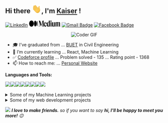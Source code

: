 ## Hi there <img src="https://github.com/ABSphreak/ABSphreak/blob/master/gifs/Hi.gif" width="30px">, I'm [Kaiser](https://ibrahim-kaiser.netlify.app/) !

<a href="https://www.linkedin.com/in/ibrahim-kaiser/" target="_blank"><img src="https://img.shields.io/badge/LinkedIn-%230077B5.svg?&style=flat-square&logo=linkedin&logoColor=white" alt="LinkedIn"></a>
<a href="https://ikreza.medium.com" target="_blank"><img src="https://github.com/Medium/medium-logos/blob/master/01_Logo/01_Black/SVG/Medium-Logo-Black-RGB.svg" alt="medium" width="100" height="20"/></a>
[![Gmail Badge](https://img.shields.io/badge/-Gmail-c14438?style=flat-square&logo=Gmail&logoColor=white&link=mailto:contato.weltonf@gmail.com)](mailto:ireza.kaiser00@gmail.com)
[![Facebook Badge](https://img.shields.io/badge/-Facebook-3b5998?style=flat-square&labelColor=3b5998&logo=facebook&logoColor=white&link=https://www.facebook.com/kaiser.ireza/)](https://www.facebook.com/kaiser.ireza/)

<p  align="center"><img src="https://media.giphy.com/media/SWoSkN6DxTszqIKEqv/giphy.gif" alt="Coder GIF" width="500" height="400">

- 🎓 I’ve graduated from ... [BUET](https://www.buet.ac.bd/web/ "Bangladesh University of Engineering and Technology") in Civil Engineering
- 🌱 I’m currently learning ... React, Machine Learning
- ✅ [Codeforce profile](https://codeforces.com/profile/ireza) ... Problem solved - 135 ... Rating point - 1368
- 📫 How to reach me: ... [Personal Website](https://ibrahim-kaiser.netlify.app/)

**Languages and Tools:** 

<p align="left">
  <img src="https://media3.giphy.com/media/kdFc8fubgS31b8DsVu/giphy.webp" width="50"><img src="https://media.giphy.com/media/SU2ic3wTfuC6JhD1lA/giphy.gif" width="50"><img src="https://media3.giphy.com/media/ln7z2eWriiQAllfVcn/200w.webp" width="50"><img src="https://i.giphy.com/media/LMt9638dO8dftAjtco/200.webp" width="50"><img src="https://i.giphy.com/media/eNAsjO55tPbgaor7ma/200w.webp" width="50"><img src="https://i.giphy.com/media/IdyAQJVN2kVPNUrojM/200.webp" width="50"><img src="https://img.icons8.com/color/48/000000/c-plus-plus-logo.png" width="50"><img src="https://img.icons8.com/color/48/000000/git.png" width="50"/>
</p>

<details>
<summary>Some of my Machine Learning projects </summary>

- [Vehicle Counting](https://youtu.be/Dr_Ic6tZVjw) - using YOLOv3 and openCV
- Traffic Sign Classification - using Tensorflow, OpenCV and Streamlit
  - [Web App](https://ikr-traffic-signclassification.herokuapp.com/)
  - [Github repository](https://github.com/ikReza/traffic-sign-classification)

</details>

<details>
<summary>Some of my web development projects </summary>

🚀 Full Stack
- [e-commerce](https://ikr-crwn-live.netlify.app) - using React, Redux, Redux-saga, Firebase
- [e-commerce](https://ikr-amazona.netlify.app/) - a MERN stack project

</details>

<img src="https://media.giphy.com/media/LnQjpWaON8nhr21vNW/giphy.gif" width="60"> <em><b>I love to make friends.</b> so if you want to say <b>hi, I'll be happy to meet you more!</b> 😊</em>
